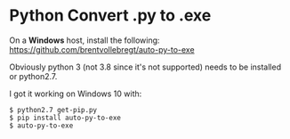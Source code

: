 # Python Convert .py to .exe

On a **Windows** host, install the following:
https://github.com/brentvollebregt/auto-py-to-exe

Obviously python 3 (not 3.8 since it's not supported) needs to be installed or python2.7. 

I got it working on Windows 10 with:
```
$ python2.7 get-pip.py
$ pip install auto-py-to-exe
$ auto-py-to-exe
```